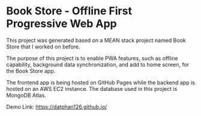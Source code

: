 # Book Store - Offline First Progressive Web App

This project was generated based on a MEAN stack project named Book Store that I worked on before.

The purpose of this project is to enable PWA features, such as offline capability, background data synchronization, and add to home screen, for the Book Store app.

The frontend app is being hosted on GitHub Pages while the backend app is hosted on an AWS EC2 instance. The database used in this project is MongoDB Atlas.

Demo Link:
https://datphan126.github.io/
